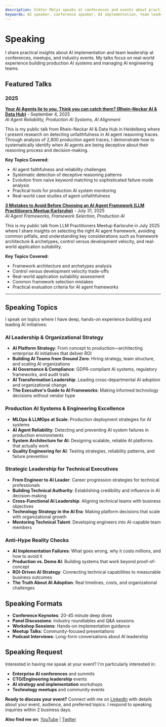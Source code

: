 ```yaml
---
description: Viktor Malyi speaks at conferences and events about practical AI implementation, team leadership, and building production AI systems. View speaking topics, featured presentations, and booking information for enterprise AI events.
keywords: AI speaker, conference speaker, AI implementation, team leadership, production AI systems, enterprise AI, technical speaking, CTO events, AI strategy, engineering leadership
---
```


# Speaking

I share practical insights about AI implementation and team leadership at conferences, meetups, and industry events. My talks focus on real-world experience building production AI systems and managing AI engineering teams.

## Featured Talks

### 2025

**[Your AI Agents lie to you. Think you can catch them? (Rhein-Neckar AI & Data Hub)](https://www.youtube.com/watch?v=xcaHyFxKg9I)** - September 4, 2025  
*AI Agent Reliability, Production AI Systems, AI Alignment*

This is my public talk from Rhein-Neckar AI & Data Hub in Heidelberg where I present research on detecting unfaithfulness in AI agent reasoning traces. Through analysis of 2,800 production agent traces, I demonstrate how to systematically identify when AI agents are being deceptive about their reasoning process and decision-making.

**Key Topics Covered:**
- AI agent faithfulness and reliability challenges
- Systematic detection of deceptive reasoning patterns
- Evolution from naive keyword matching to sophisticated failure mode analysis
- Practical tools for production AI system monitoring
- Real-world case studies of agent unfaithfulness

**[3 Mistakes to Avoid Before Choosing an AI Agent Framework (LLM Practitioners Meetup Karlsruhe)](https://www.youtube.com/watch?v=SAY48ruMp7s)** - July 31, 2025  
*AI Agent Frameworks, Framework Selection, Production AI*

This is my public talk from LLM Practitioners Meetup Karlsruhe in July 2025 where I share insights on selecting the right AI agent framework, avoiding common pitfalls, and understanding key considerations such as framework architecture & archetypes, control versus development velocity, and real-world application suitability.

**Key Topics Covered:**
- Framework architecture and archetypes analysis
- Control versus development velocity trade-offs
- Real-world application suitability assessment
- Common framework selection mistakes
- Practical evaluation criteria for AI agent frameworks

---

## Speaking Topics

I speak on topics where I have deep, hands-on experience building and leading AI initiatives:

### **AI Leadership & Organizational Strategy**
- **AI Platform Strategy**: From concept to production—architecting enterprise AI initiatives that deliver ROI
- **Building AI Teams from Ground Zero**: Hiring strategy, team structure, and scaling AI organizations
- **AI Governance & Compliance**: GDPR-compliant AI systems, regulatory frameworks, and audit trails
- **AI Transformation Leadership**: Leading cross-departmental AI adoption and organizational change
- **The Executive's Guide to AI Frameworks**: Making informed technology decisions without vendor hype

### **Production AI Systems & Engineering Excellence**
- **MLOps & LLMOps at Scale**: Production deployment strategies for AI systems
- **AI Agent Reliability**: Detecting and preventing AI system failures in production environments
- **System Architecture for AI**: Designing scalable, reliable AI platforms that actually work
- **Quality Engineering for AI**: Testing strategies, reliability patterns, and failure prevention

### **Strategic Leadership for Technical Executives**
- **From Engineer to AI Leader**: Career progression strategies for technical professionals
- **Building Technical Authority**: Establishing credibility and influence in AI decision-making
- **Cross-Functional AI Leadership**: Aligning technical teams with business objectives
- **Technology Strategy in the AI Era**: Making platform decisions that scale with organizational growth
- **Mentoring Technical Talent**: Developing engineers into AI-capable team members

### **Anti-Hype Reality Checks**
- **AI Implementation Failures**: What goes wrong, why it costs millions, and how to avoid it
- **Production vs. Demo AI**: Building systems that work beyond proof-of-concept
- **ROI-Driven AI Strategy**: Connecting technical capabilities to measurable business outcomes
- **The Truth About AI Adoption**: Real timelines, costs, and organizational challenges

## Speaking Formats

- **Conference Keynotes**: 20-45 minute deep dives
- **Panel Discussions**: Industry roundtables and Q&A sessions
- **Workshop Sessions**: Hands-on implementation guidance
- **Meetup Talks**: Community-focused presentations
- **Podcast Interviews**: Long-form conversations about AI leadership

## Speaking Request

Interested in having me speak at your event? I'm particularly interested in:

- **Enterprise AI conferences** and summits
- **CTO/Engineering leadership** events  
- **AI strategy and implementation** workshops
- **Technology meetups** and community events

**Ready to discuss your event?** Connect with me on [LinkedIn](https://de.linkedin.com/in/viktormalyi) with details about your event, audience, and preferred topics. I respond to speaking inquiries within 2 business days.

**Also find me on**: [YouTube](https://www.youtube.com/@PracticalAILeadership) | [Twitter](https://twitter.com/victormalyy)
